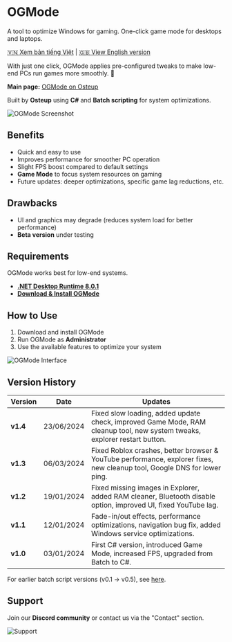 # OGMode
A tool to optimize Windows for gaming. One-click game mode for desktops and laptops.

[🇻🇳 Xem bản tiếng Việt](./README_VIE.md) | [🇬🇧 View English version](./README.md)

With just one click, OGMode applies pre-configured tweaks to make low-end PCs run games more smoothly. 🚀

**Main page:** [OGMode on Osteup](https://osteup.com/ogmode/)

Built by **Osteup** using **C#** and **Batch scripting** for system optimizations.

![OGMode Screenshot](https://github.com/SiroCandy06/OGMode/assets/101639160/e50f465b-47b9-4b1a-9c4d-c6fdafaff1c5)

## Benefits
- Quick and easy to use
- Improves performance for smoother PC operation
- Slight FPS boost compared to default settings
- **Game Mode** to focus system resources on gaming
- Future updates: deeper optimizations, specific game lag reductions, etc.

## Drawbacks
- UI and graphics may degrade (reduces system load for better performance)
- **Beta version** under testing

## Requirements
OGMode works best for low-end systems.
- **[.NET Desktop Runtime 8.0.1](https://dotnet.microsoft.com/en-us/download/dotnet/8.0)**
- **[Download & Install OGMode](https://github.com/SiroCandy06/OGMode/releases)**

## How to Use
1. Download and install OGMode
2. Run OGMode as **Administrator**
3. Use the available features to optimize your system

![OGMode Interface](https://github.com/SiroCandy06/OGMode/assets/101639160/445d2bcc-2220-4553-bc5f-73528130fd8f)

## Version History
| Version  | Date       | Updates |
|----------|------------|-----------------------------------------------------------------------------------------------------------------------------------|
| **v1.4** | 23/06/2024 | Fixed slow loading, added update check, improved Game Mode, RAM cleanup tool, new system tweaks, explorer restart button. |
| **v1.3** | 06/03/2024 | Fixed Roblox crashes, better browser & YouTube performance, explorer fixes, new cleanup tool, Google DNS for lower ping. |
| **v1.2** | 19/01/2024 | Fixed missing images in Explorer, added RAM cleaner, Bluetooth disable option, improved UI, fixed YouTube lag. |
| **v1.1** | 12/01/2024 | Fade-in/out effects, performance optimizations, navigation bug fix, added Windows service optimizations. |
| **v1.0** | 03/01/2024 | First C# version, introduced Game Mode, increased FPS, upgraded from Batch to C#. |

For earlier batch script versions (v0.1 -> v0.5), see [here](https://osteup.com/tool-ogmode-fix-lag-windows-toi-uu-hoa-may-tinh/).

## Support
Join our **Discord community** or contact us via the "Contact" section.

![Support](https://github.com/SiroCandy06/OGMode/assets/101639160/504aeffc-4e15-4d63-8c31-ceeec8c700fe)
